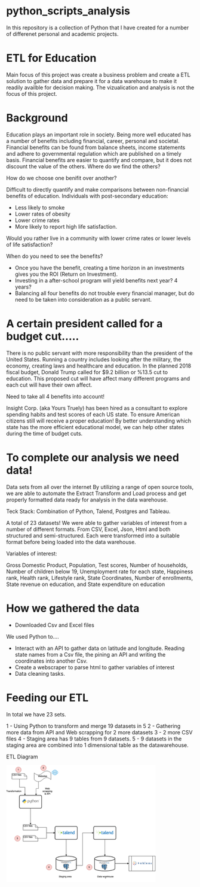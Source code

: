 # python_scripts_analysis

In this repository is a collection of Python that I have created for a number of differenet personal and academic projects.

# ETL for Education 
Main focus of this project was create a business problem and create a ETL solution to gather data and prepare it for a data warehouse to make it readily availble for decision making. The vizualication and analysis is not the focus of this project.

# Background
Education plays an important role in society. Being more well educated has a number of benefits including financial, career, personal and societal.
Financial benefits can be found from balance sheets, income statements and adhere to governmental regulation which are published on a timely basis. Financial benefits are easier to quantify and compare, but it does not discount the value of the others. 
Where do we find the others?

How do we choose one benifit over another?

Difficult to directly quantify and make comparisons between non-financial benefits of education. Individuals with post-secondary education: 
- Less likely to smoke
- Lower rates of obesity
- Lower crime rates 
- More likely to report high life satisfaction.  

Would you rather live in a community with lower crime rates or lower levels of life satisfaction?

When do you need to see the benefits?

- Once you have the benefit, creating a time horizon in an investments gives you the ROI (Return on Investment).   
- Investing in a after-school program will yield benefits next year? 4 years?
- Balancing all four benefits do not trouble every financial manager, but do need to be taken into consideration as a public servant. 

# A certain president called for a budget cut…..

There is no public servant with more responsibility than the president of the United States.
Running a country includes looking after the military, the economy, creating laws and healthcare and education.
In the planned 2018 fiscal budget, Donald Trump called for $9.2 billion or %13.5 cut to education. 
This proposed cut will have affect many different programs and each cut will have their own affect. 

Need to take all 4 benefits into account!

Insight Corp. (aka Yours Truely) has been hired as a consultant to explore spending habits and test scores of each US state. 
To ensure American citizens still will receive a proper education! By better understanding which state has the more efficient 
educational model, we can help other states during the time of budget cuts. 

# To complete our analysis we need data!

Data sets from all over the internet
By utilizing a range of open source tools, we are able to automate the Extract Transform and Load process and get properly 
formatted data ready for analysis in the data warehouse. 

Teck Stack: Combination of Python, Talend, Postgres and Tableau.

A total of 23 datasets! We were able to gather variables of interest from a number of different formats. From CSV, Excel, Json, Html and both structured and semi-structured. Each were transformed into a suitable format before being loaded into the data warehouse. 

Variables of interest: 

Gross Domestic Product, Population, Test scores, Number of households, Number of children below 19, Unemployment rate for each state, Happiness rank, Health rank, Lifestyle rank, State Coordinates, Number of enrollments, State revenue on education, and State expenditure on education 

# How we gathered the data
- Downloaded Csv and Excel files

We used Python to….
- Interact with an API to gather data on latitude and longitude. Reading state names from a Csv file, the pining an API and writing the coordinates into another Csv.
- Create a webscraper to parse html to gather variables of interest
- Data cleaning tasks.

# Feeding our ETL

In total we have 23 sets.

1 - Using Python to transform and merge 19 datasets in 5
2 - Gathering more data from API and Web scrapping for 2 more datasets
3 - 2 more CSV files
4 - Staging area has 9 tables from 9 datasets.
5 - 9 datasets in the staging area are combined into 1 dimensional table as the datawarehouse.

ETL Diagram

<img src="images/ETL.png" width="400">
